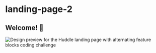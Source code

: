 # landing-page-2
## Welcome! 👋
![Design preview for the Huddle landing page with alternating feature blocks coding challenge](./design/desktop-preview.jpg)
